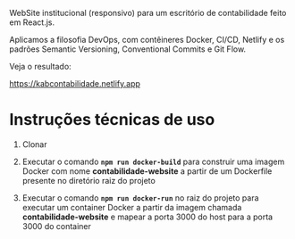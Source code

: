 WebSite institucional (responsivo) para um escritório de contabilidade feito em React.js.

Aplicamos a filosofia DevOps, com contêineres Docker, CI/CD, Netlify e os padrões Semantic Versioning, Conventional Commits e Git Flow.

Veja o resultado:

https://kabcontabilidade.netlify.app

# Instruções técnicas de uso

1. Clonar

2. Executar o comando **`npm run docker-build`** para construir uma imagem Docker com nome **contabilidade-website** a partir de um Dockerfile presente no diretório raiz do projeto

3. Executar o comando **`npm run docker-run`** no raiz do projeto para executar um container Docker a partir da imagem chamada **contabilidade-website** e mapear a porta 3000 do host para a porta 3000 do container
